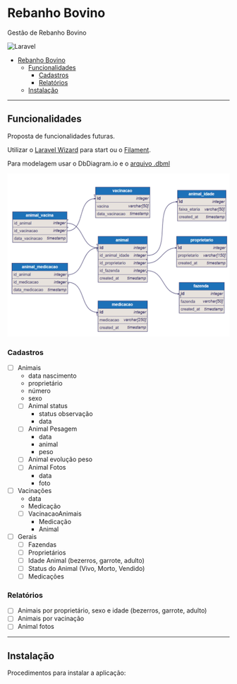 # Rebanho Bovino
Gestão de Rebanho Bovino

![Laravel](https://img.shields.io/badge/Laravel-FF2D20?style=for-the-badge&logo=laravel&logoColor=black)

<!-- TOC -->

- [Rebanho Bovino](#rebanho-bovino)
    - [Funcionalidades](#funcionalidades)
        - [Cadastros](#cadastros)
        - [Relatórios](#relat%C3%B3rios)
    - [Instalação](#instala%C3%A7%C3%A3o)

<!-- /TOC -->

---

## Funcionalidades

Proposta de funcionalidades futuras.

Utilizar o [Laravel Wizard](https://www.larawiz.com) para start ou o [Filament](https://filamentphp.com/).

Para modelagem usar o DbDiagram.io e o [arquivo .dbml](rebanho-bovino-models.dbml)

![diagrama](diagram.png)

### Cadastros

- [ ] Animais
   - data nascimento
   - proprietário
   - número
   - sexo
   - [ ] Animal status
      - status observação
      - data
   - [ ] Animal Pesagem
      - data
      - animal
      - peso
   - [ ] Animal evolução peso
   - [ ] Animal Fotos
      - data
      - foto
- [ ] Vacinações
   - data
   - Medicação
   - [ ] VacinacaoAnimais
      - Medicação
      - Animal
- [ ] Gerais
   - [ ] Fazendas
   - [ ] Proprietários
   - [ ] Idade Animal (bezerros, garrote, adulto)
   - [ ] Status do Animal (Vivo, Morto, Vendido)
   - [ ] Medicações

### Relatórios

- [ ] Animais por proprietário, sexo e idade (bezerros, garrote, adulto)
- [ ] Animais por vacinação
- [ ] Animal fotos

---

## Instalação

Procedimentos para instalar a aplicação:

